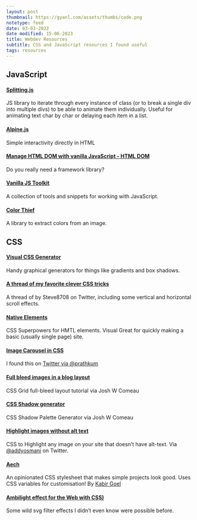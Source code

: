 ```yaml
---
layout: post
thumbnail: https://gyanl.com/assets/thumbs/code.png
notetype: feed
date: 03-03-2022
date modified: 15-06-2023
title: Webdev Resources
subtitle: CSS and JavaScript resources I found useful
tags: resources
---
```


## JavaScript

#### [Splitting.js](https://splitting.js.org/)

JS library to iterate through every instance of class (or to break a single div into multiple divs) to be able to animate them individually. Useful for animating text char by char or delaying each item in a list.

#### [Alpine.js](https://alpinejs.dev/)

Simple interactivity directly in HTML

#### [Manage HTML DOM with vanilla JavaScript - HTML DOM](https://htmldom.dev/)

Do you really need a framework library?

#### [Vanilla JS Toolkit](https://vanillajstoolkit.com/)

A collection of tools and snippets for working with JavaScript.

#### [Color Thief ](https://lokeshdhakar.com/projects/color-thief/)

A library to extract colors from an image.

## CSS

#### [Visual CSS Generator](https://webcode.tools/)

Handy graphical generators for things like gradients and box shadows.

#### [A thread of my favorite clever CSS tricks](https://twitter.com/Steve8708/status/1546657470604382208)

A thread of by Steve8708 on Twitter, including some vertical and horizontal scroll effects.

#### [Native Elements](https://native-elements.dev/#/)

CSS Superpowers for HMTL elements. Visual Great for quickly making a basic (usually single page) site.

#### [Image Carousel in CSS](https://codepen.io/prathkum/pen/bGBOzXj)    

I found this on [Twitter via @prathkum](https://twitter.com/prathkum/status/1491622547380604929?s=12)

#### [Full bleed images in a blog layout](https://www.joshwcomeau.com/css/full-bleed/)

CSS Grid full-bleed layout tutorial via Josh W Comeau

#### [CSS Shadow generator](https://www.joshwcomeau.com/shadow-palette/)

CSS Shadow Palette Generator via Josh W Comeau

#### [Highlight images without alt text](https://twitter.com/addyosmani/status/1223872295619330048)

CSS to Highlight any image on your site that doesn’t have alt-text. Via [@addyosmani](https://twitter.com/addyosmani) on Twitter.

#### [Aech](https://kbrgl.github.io/aech/)

An opinionated CSS stylesheet that makes simple projects look good. Uses CSS variables for customisation! By [Kabir Goel](https://kabir.computer/)

#### [Ambilight effect for the Web with CSS)](https://expensive.toys/blog/ambilight-effect)

Some wild svg filter effects I didn’t even know were possible before.

